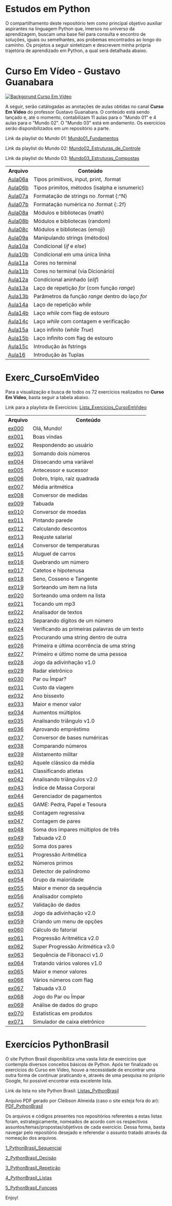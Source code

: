 # Estudos em Python
O compartilhamento deste repositório tem como principal objetivo auxiliar aspirantes na linguagem Python que, imersos no universo da 
aprendizagem, buscam uma base fiel para consulta e encontro de soluções, iguais ou semelhantes, aos probemas encontrados ao longo do 
caminho. Os projetos a seguir sintetizam e descrevem minha própria trajetória de aprendizado em Python, a qual será detalhada abaixo.

# Curso Em Vídeo - Gustavo Guanabara

<a href="http://pt-br.tinypic.com?ref=15n3axw" target="_blank"><img src="http://i65.tinypic.com/15n3axw.jpg" border="0" alt="Backgorund Curso Em Vídeo"></a>

A seguir, serão catálogadas as anotações de aulas obtidas no canal <b>Curso Em Vídeo</b> do professor Gustavo Guanabara. 
O conteúdo está sendo lançado e, até o momento, contabilizam 11 aulas para o "Mundo 01" e 4 aulas para o "Mundo 02". O "Mundo 03" está em andamento. Os exercícios serão disponibilizados em um
repositório a parte.

Link da playlist do Mundo 01: 
<a href="https://www.youtube.com/watch?v=S9uPNppGsGo&list=PLHz_AreHm4dlKP6QQCekuIPky1CiwmdI6">Mundo01_Fundamentos</a>

Link da playlist do Mundo 02: 
<a href="https://www.youtube.com/watch?v=nJkVHusJp6E&list=PLHz_AreHm4dk_nZHmxxf_J0WRAqy5Czye">Mundo02_Estruturas_de_Controle</a>

Link da playlist do Mundo 03:
<a href="https://www.youtube.com/watch?v=0LB3FSfjvao&list=PLHz_AreHm4dksnH2jVTIVNviIMBVYyFnH">Mundo03_Estruturas_Compostas</a>

<table>

<tr>
<th>Arquivo</th>
<th>Conteúdo</th>
</tr>
<tr>

<td><a href="https://github.com/ThiagoPanini/programming-lessons/blob/master/python/curso-em-video/aulas/Aula06a%20-%20Tipos%20primitivos%20e%20sa%C3%ADdas.py">Aula06a</a></td>
<td>Tipos primitivos, input, print, .format</td>
</tr>
<tr>
<td><a href="https://github.com/ThiagoPanini/programming-lessons/blob/master/python/curso-em-video/aulas/Aula06b%20-%20Tipos%20primitivos%20e%20sa%C3%ADdas.py">Aula06b</a></td>
<td>Tipos primitos, métodos (isalpha e isnumeric)</td>
</tr>

<td><a href="https://github.com/ThiagoPanini/programming-lessons/blob/master/python/curso-em-video/aulas/Aula07a%20-%20Operadores%20string.py">Aula07a</a></td>
<td>Formatação de strings no .format {:^N}</td>
</tr>
<tr>
<td><a href="https://github.com/ThiagoPanini/programming-lessons/blob/master/python/curso-em-video/aulas/Aula07b%20-%20Operadores%20aritm%C3%A9ticos.py">Aula07b</a></td>
<td>Formatação numérica no .format {:.2f}</td>
</tr>

<td><a href="https://github.com/ThiagoPanini/programming-lessons/blob/master/python/curso-em-video/aulas/Aula08a%20-%20M%C3%B3dulos.py">Aula08a</a></td>
<td>Módulos e bibliotecas (math)</td>
</tr>
<tr>
<td><a href="https://github.com/ThiagoPanini/programming-lessons/blob/master/python/curso-em-video/aulas/Aula08b%20-%20M%C3%B3dulos.py">Aula08b</a></td>
<td>Módulos e bibliotecas (random)</td>
</tr>
<td><a href="https://github.com/ThiagoPanini/programming-lessons/blob/master/python/curso-em-video/aulas/Aula08c%20-%20M%C3%B3dulos.py">Aula08c</a></td>
<td>Módulos e bibliotecas (emoji)</td>
</tr>

<td><a href="https://github.com/ThiagoPanini/programming-lessons/blob/master/python/curso-em-video/aulas/Aula09a%20-%20Manipulando%20strings.py">Aula09a</a></td>
<td>Manipulando strings (métodos)</td>
</tr>

<td><a href="https://github.com/ThiagoPanini/programming-lessons/blob/master/python/curso-em-video/aulas/Aula10a%20-%20Condicionais%20I.py">Aula10a</a></td>
<td>Condicional (<i>if</i> e <i>else</i>)</td>
</tr>
<tr>
<td><a href="https://github.com/ThiagoPanini/programming-lessons/blob/master/python/curso-em-video/aulas/Aula10b%20-%20Condicionais%20I.py">Aula10b</a></td>
<td>Condicional em uma única linha</td>
</tr>

<td><a href="https://github.com/ThiagoPanini/programming-lessons/blob/master/python/curso-em-video/aulas/Aula11a%20-%20Cores%20no%20terminal.py">Aula11a</a></td>
<td>Cores no terminal</td>
</tr>
<tr>
<td><a href="https://github.com/ThiagoPanini/programming-lessons/blob/master/python/curso-em-video/aulas/Aula11b%20-%20Cores%20no%20terminal.py">Aula11b</a></td>
<td>Cores no terminal (via Dicionário)</td>
</tr>

<td><a href="https://github.com/ThiagoPanini/programming-lessons/blob/master/python/curso-em-video/aulas/Aula12a%20-%20Condicionais%20II.py">Aula12a</a></td>
<td>Condicional aninhado (<i>elif</i>)</td>
</tr>
<tr>

<td><a href="https://github.com/ThiagoPanini/programming-lessons/blob/master/python/curso-em-video/aulas/Aula13a%20-%20For%20Loop.py">Aula13a</a></td>
<td>Laço de repetição <i>for</i> (com função <i>range</i>)</td>
</tr>
<tr>
<td><a href="https://github.com/ThiagoPanini/programming-lessons/blob/master/python/curso-em-video/aulas/Aula13b%20-%20For%20Loop.py">Aula13b</a></td>
<td>Parâmetros da função <i>range</i> dentro do laço <i>for</i></td>
</tr>

<td><a href="https://github.com/ThiagoPanini/programming-lessons/blob/master/python/curso-em-video/aulas/Aula14a%20-%20While%20Loop.py">Aula14a</a></td>
<td>Laço de repetição <i>while</i></td>
</tr>
<tr>
<td><a href="https://github.com/ThiagoPanini/programming-lessons/blob/master/python/curso-em-video/aulas/Aula14b%20-%20While%20Loop.py">Aula14b</a></td>
<td>Laço <i>while</i> com flag de estouro</td>
</tr>
<td><a href="https://github.com/ThiagoPanini/programming-lessons/blob/master/python/curso-em-video/aulas/Aula14c%20-%20While%20Loop.py">Aula14c</a></td>
<td>Laço <i>while</i> com contagem e verificação</td>
</tr>

<td><a href="https://github.com/ThiagoPanini/programming-lessons/blob/master/python/curso-em-video/aulas/Aula15a%20-%20Break.py">Aula15a</a></td>
<td>Laço infinito (<i>while True</i>)</td>
</tr>
<tr>
<td><a href="https://github.com/ThiagoPanini/programming-lessons/blob/master/python/curso-em-video/aulas/Aula15b%20-%20Break.py">Aula15b</a></td>
<td>Laço infinito com flag de estouro</td>
</tr>
<td><a href="https://github.com/ThiagoPanini/programming-lessons/blob/master/python/curso-em-video/aulas/Aula15c%20-%20Break.py">Aula15c</a></td>
<td>Introdução às fstrings</td>
</tr>
<tr>
<td><a href="https://github.com/ThiagoPanini/programming-lessons/blob/master/python/curso-em-video/aulas/Aula16%20-%20Tuplas.py">Aula16</a></td>
<td>Introdução às Tuplas</td>
</tr>


</table>

# Exerc_CursoEmVideo
Para a visualização e busca de todos os 72 exercícios realizados no <b>Curso Em Vídeo</b>, basta seguir a tabela abaixo.

Link para a playlista de Exercícios: 
<a href="https://www.youtube.com/watch?v=nIHq1MtJaKs&list=PLHz_AreHm4dm6wYOIW20Nyg12TAjmMGT-">Lista_Exercicios_CursoEmVideo</a>

<table>

<tr>
<th>Arquivo</th>
<th>Conteúdo</th>
</tr>

<tr>
<td><a href="https://github.com/ThiagoPanini/exerciciosPython/blob/master/Exerc_CursoEmV%C3%ADdeo/ex000.py">ex000</a></td>
<td>Olá, Mundo!</td>
</tr>
<tr>
<td><a href="https://github.com/ThiagoPanini/exerciciosPython/blob/master/Exerc_CursoEmV%C3%ADdeo/ex001.py">ex001</a></td>
<td>Boas vindas</td>
</tr>
<tr>
<td><a href="https://github.com/ThiagoPanini/exerciciosPython/blob/master/Exerc_CursoEmV%C3%ADdeo/ex002.py">ex002</a></td>
<td>Respondendo ao usuário</td>
</tr>
<tr>
<td><a href="https://github.com/ThiagoPanini/exerciciosPython/blob/master/Exerc_CursoEmV%C3%ADdeo/ex003.py">ex003</a></td>
<td>Somando dois números</td>
</tr>
<td><a href="https://github.com/ThiagoPanini/exerciciosPython/blob/master/Exerc_CursoEmV%C3%ADdeo/ex004.py">ex004</a></td>
<td>Dissecando uma variável</td>
</tr>
<td><a href="https://github.com/ThiagoPanini/exerciciosPython/blob/master/Exerc_CursoEmV%C3%ADdeo/ex005.py">ex005</a></td>
<td>Antecessor e sucessor</td>
</tr>
<td><a href="https://github.com/ThiagoPanini/exerciciosPython/blob/master/Exerc_CursoEmV%C3%ADdeo/ex006.py">ex006</a></td>
<td>Dobro, triplo, raíz quadrada</td>
</tr>
<td><a href="https://github.com/ThiagoPanini/exerciciosPython/blob/master/Exerc_CursoEmV%C3%ADdeo/ex007.py">ex007</a></td>
<td>Média aritmética</td>
</tr>
<td><a href="https://github.com/ThiagoPanini/exerciciosPython/blob/master/Exerc_CursoEmV%C3%ADdeo/ex008.py">ex008</a></td>
<td>Conversor de medidas</td>
</tr>
<td><a href="https://github.com/ThiagoPanini/exerciciosPython/blob/master/Exerc_CursoEmV%C3%ADdeo/ex009.py">ex009</a></td>
<td>Tabuada</td>
</tr>
<td><a href="https://github.com/ThiagoPanini/exerciciosPython/blob/master/Exerc_CursoEmV%C3%ADdeo/ex010.py">ex010</a></td>
<td>Conversor de moedas</td>
</tr>
<td><a href="https://github.com/ThiagoPanini/exerciciosPython/blob/master/Exerc_CursoEmV%C3%ADdeo/ex011.py">ex011</a></td>
<td>Pintando parede</td>
</tr>
<td><a href="https://github.com/ThiagoPanini/exerciciosPython/blob/master/Exerc_CursoEmV%C3%ADdeo/ex012.py">ex012</a></td>
<td>Calculando descontos</td>
</tr>
<td><a href="https://github.com/ThiagoPanini/exerciciosPython/blob/master/Exerc_CursoEmV%C3%ADdeo/ex013.py">ex013</a></td>
<td>Reajuste salarial</td>
</tr>
<td><a href="https://github.com/ThiagoPanini/exerciciosPython/blob/master/Exerc_CursoEmV%C3%ADdeo/ex014.py">ex014</a></td>
<td>Conversor de temperaturas</td>
</tr>
<td><a href="https://github.com/ThiagoPanini/exerciciosPython/blob/master/Exerc_CursoEmV%C3%ADdeo/ex015.py">ex015</a></td>
<td>Aluguel de carros</td>
</tr>
<td><a href="https://github.com/ThiagoPanini/exerciciosPython/blob/master/Exerc_CursoEmV%C3%ADdeo/ex016.py">ex016</a></td>
<td>Quebrando um número</td>
</tr>
<td><a href="https://github.com/ThiagoPanini/exerciciosPython/blob/master/Exerc_CursoEmV%C3%ADdeo/ex017.py">ex017</a></td>
<td>Catetos e hipotenusa</td>
</tr>
<td><a href="https://github.com/ThiagoPanini/exerciciosPython/blob/master/Exerc_CursoEmV%C3%ADdeo/ex018.py">ex018</a></td>
<td>Seno, Cosseno e Tangente</td>
</tr>
<td><a href="https://github.com/ThiagoPanini/exerciciosPython/blob/master/Exerc_CursoEmV%C3%ADdeo/ex019.py">ex019</a></td>
<td>Sorteando um item na lista</td>
</tr>
<td><a href="https://github.com/ThiagoPanini/exerciciosPython/blob/master/Exerc_CursoEmV%C3%ADdeo/ex020.py">ex020</a></td>
<td>Sorteando uma ordem na lista</td>
</tr>
<td><a href="https://github.com/ThiagoPanini/exerciciosPython/blob/master/Exerc_CursoEmV%C3%ADdeo/ex021.py">ex021</a></td>
<td>Tocando um mp3</td>
</tr>
<td><a href="https://github.com/ThiagoPanini/exerciciosPython/blob/master/Exerc_CursoEmV%C3%ADdeo/ex022.py">ex022</a></td>
<td>Analisador de textos</td>
</tr>
<td><a href="https://github.com/ThiagoPanini/exerciciosPython/blob/master/Exerc_CursoEmV%C3%ADdeo/ex023.py">ex023</a></td>
<td>Separando dígitos de um número</td>
</tr>
<td><a href="https://github.com/ThiagoPanini/exerciciosPython/blob/master/Exerc_CursoEmV%C3%ADdeo/ex024.py">ex024</a></td>
<td>Verificando as primeiras palavras de um texto</td>
</tr>
<td><a href="https://github.com/ThiagoPanini/exerciciosPython/blob/master/Exerc_CursoEmV%C3%ADdeo/ex025.py">ex025</a></td>
<td>Procurando uma string dentro de outra</td>
</tr>
<td><a href="https://github.com/ThiagoPanini/exerciciosPython/blob/master/Exerc_CursoEmV%C3%ADdeo/ex026.py">ex026</a></td>
<td>Primeira e última ocorrência de uma string</td>
</tr>
<td><a href="https://github.com/ThiagoPanini/exerciciosPython/blob/master/Exerc_CursoEmV%C3%ADdeo/ex027.py">ex027</a></td>
<td>Primeiro e último nome de uma pessoa</td>
</tr>
<td><a href="https://github.com/ThiagoPanini/exerciciosPython/blob/master/Exerc_CursoEmV%C3%ADdeo/ex028.py">ex028</a></td>
<td>Jogo da adivinhação v1.0</td>
</tr>
<td><a href="https://github.com/ThiagoPanini/exerciciosPython/blob/master/Exerc_CursoEmV%C3%ADdeo/ex029.py">ex029</a></td>
<td>Radar eletrônico</td>
</tr>
<td><a href="https://github.com/ThiagoPanini/exerciciosPython/blob/master/Exerc_CursoEmV%C3%ADdeo/ex030.py">ex030</a></td>
<td>Par ou Ímpar?</td>
</tr>
<td><a href="https://github.com/ThiagoPanini/exerciciosPython/blob/master/Exerc_CursoEmV%C3%ADdeo/ex031.py">ex031</a></td>
<td>Custo da viagem</td>
</tr>
<td><a href="https://github.com/ThiagoPanini/exerciciosPython/blob/master/Exerc_CursoEmV%C3%ADdeo/ex032.py">ex032</a></td>
<td>Ano bissexto</td>
</tr>
<td><a href="https://github.com/ThiagoPanini/exerciciosPython/blob/master/Exerc_CursoEmV%C3%ADdeo/ex033.py">ex033</a></td>
<td>Maior e menor valor</td>
</tr>
<td><a href="https://github.com/ThiagoPanini/exerciciosPython/blob/master/Exerc_CursoEmV%C3%ADdeo/ex034.py">ex034</a></td>
<td>Aumentos múltiplos</td>
</tr>
<td><a href="https://github.com/ThiagoPanini/exerciciosPython/blob/master/Exerc_CursoEmV%C3%ADdeo/ex035.py">ex035</a></td>
<td>Analisando triângulo v1.0</td>
</tr>
<td><a href="https://github.com/ThiagoPanini/exerciciosPython/blob/master/Exerc_CursoEmV%C3%ADdeo/ex036.py">ex036</a></td>
<td>Aprovando empréstimo</td>
</tr>
<td><a href="https://github.com/ThiagoPanini/exerciciosPython/blob/master/Exerc_CursoEmV%C3%ADdeo/ex037.py">ex037</a></td>
<td>Conversor de bases numéricas</td>
</tr>
<td><a href="https://github.com/ThiagoPanini/exerciciosPython/blob/master/Exerc_CursoEmV%C3%ADdeo/ex038.py">ex038</a></td>
<td>Comparando números</td>
</tr>
<td><a href="https://github.com/ThiagoPanini/exerciciosPython/blob/master/Exerc_CursoEmV%C3%ADdeo/ex039.py">ex039</a></td>
<td>Alistamento militar</td>
</tr>
<td><a href="https://github.com/ThiagoPanini/exerciciosPython/blob/master/Exerc_CursoEmV%C3%ADdeo/ex040.py">ex040</a></td>
<td>Aquele clássico da média</td>
</tr>
<td><a href="https://github.com/ThiagoPanini/exerciciosPython/blob/master/Exerc_CursoEmV%C3%ADdeo/ex041.py">ex041</a></td>
<td>Classificando atletas</td>
</tr>
<td><a href="https://github.com/ThiagoPanini/exerciciosPython/blob/master/Exerc_CursoEmV%C3%ADdeo/ex042.py">ex042</a></td>
<td>Analisando triângulos v2.0</td>
</tr>
<td><a href="https://github.com/ThiagoPanini/exerciciosPython/blob/master/Exerc_CursoEmV%C3%ADdeo/ex043.py">ex043</a></td>
<td>Índice de Massa Corporal</td>
</tr>
<td><a href="https://github.com/ThiagoPanini/exerciciosPython/blob/master/Exerc_CursoEmV%C3%ADdeo/ex044.py">ex044</a></td>
<td>Gerenciador de pagamentos</td>
</tr>
<td><a href="https://github.com/ThiagoPanini/exerciciosPython/blob/master/Exerc_CursoEmV%C3%ADdeo/ex045.py">ex045</a></td>
<td>GAME: Pedra, Papel e Tesoura</td>
</tr>
<td><a href="https://github.com/ThiagoPanini/exerciciosPython/blob/master/Exerc_CursoEmV%C3%ADdeo/ex046.py">ex046</a></td>
<td>Contagem regressiva</td>
</tr>
<td><a href="https://github.com/ThiagoPanini/exerciciosPython/blob/master/Exerc_CursoEmV%C3%ADdeo/ex047.py">ex047</a></td>
<td>Contagem de pares</td>
</tr>
<td><a href="https://github.com/ThiagoPanini/exerciciosPython/blob/master/Exerc_CursoEmV%C3%ADdeo/ex048.py">ex048</a></td>
<td>Soma dos ímpares múltiplos de três</td>
</tr>
<td><a href="https://github.com/ThiagoPanini/exerciciosPython/blob/master/Exerc_CursoEmV%C3%ADdeo/ex049.py">ex049</a></td>
<td>Tabuada v2.0</td>
</tr>
<td><a href="https://github.com/ThiagoPanini/exerciciosPython/blob/master/Exerc_CursoEmV%C3%ADdeo/ex050.py">ex050</a></td>
<td>Soma dos pares</td>
</tr>
<td><a href="https://github.com/ThiagoPanini/exerciciosPython/blob/master/Exerc_CursoEmV%C3%ADdeo/ex051.py">ex051</a></td>
<td>Progressão Aritmética</td>
</tr>
<td><a href="https://github.com/ThiagoPanini/exerciciosPython/blob/master/Exerc_CursoEmV%C3%ADdeo/ex052.py">ex052</a></td>
<td>Números primos</td>
</tr>
<td><a href="https://github.com/ThiagoPanini/exerciciosPython/blob/master/Exerc_CursoEmV%C3%ADdeo/ex053.py">ex053</a></td>
<td>Detector de palíndromo</td>
</tr>
<td><a href="https://github.com/ThiagoPanini/exerciciosPython/blob/master/Exerc_CursoEmV%C3%ADdeo/ex054.py">ex054</a></td>
<td>Grupo da maioridade</td>
</tr>
<td><a href="https://github.com/ThiagoPanini/exerciciosPython/blob/master/Exerc_CursoEmV%C3%ADdeo/ex055.py">ex055</a></td>
<td>Maior e menor da sequência</td>
</tr>
<td><a href="https://github.com/ThiagoPanini/exerciciosPython/blob/master/Exerc_CursoEmV%C3%ADdeo/ex056.py">ex056</a></td>
<td>Analisador completo</td>
</tr>
<td><a href="https://github.com/ThiagoPanini/exerciciosPython/blob/master/Exerc_CursoEmV%C3%ADdeo/ex057.py">ex057</a></td>
<td>Validação de dados</td>
</tr>
<td><a href="https://github.com/ThiagoPanini/exerciciosPython/blob/master/Exerc_CursoEmV%C3%ADdeo/ex058.py">ex058</a></td>
<td>Jogo da adivinhação v2.0</td>
</tr>
<td><a href="https://github.com/ThiagoPanini/exerciciosPython/blob/master/Exerc_CursoEmV%C3%ADdeo/ex059.py">ex059</a></td>
<td>Criando um menu de opções</td>
</tr>
<td><a href="https://github.com/ThiagoPanini/exerciciosPython/blob/master/Exerc_CursoEmV%C3%ADdeo/ex060.py">ex060</a></td>
<td>Cálculo do fatorial</td>
</tr>
<td><a href="https://github.com/ThiagoPanini/exerciciosPython/blob/master/Exerc_CursoEmV%C3%ADdeo/ex061.py">ex061</a></td>
<td>Progressão Aritmética v2.0</td>
</tr>
<td><a href="https://github.com/ThiagoPanini/exerciciosPython/blob/master/Exerc_CursoEmV%C3%ADdeo/ex062.py">ex062</a></td>
<td>Super Progressão Aritmética v3.0</td>
</tr>
<td><a href="https://github.com/ThiagoPanini/exerciciosPython/blob/master/Exerc_CursoEmV%C3%ADdeo/ex063.py">ex063</a></td>
<td>Sequência de Fibonacci v1.0</td>
</tr>
<td><a href="https://github.com/ThiagoPanini/exerciciosPython/blob/master/Exerc_CursoEmV%C3%ADdeo/ex064.py">ex064</a></td>
<td>Tratando vários valores v1.0</td>
</tr>
<td><a href="https://github.com/ThiagoPanini/exerciciosPython/blob/master/Exerc_CursoEmV%C3%ADdeo/ex065.py">ex065</a></td>
<td>Maior e menor valores</td>
</tr>
<td><a href="https://github.com/ThiagoPanini/exerciciosPython/blob/master/Exerc_CursoEmV%C3%ADdeo/ex066.py">ex066</a></td>
<td>Vários números com flag</td>
</tr>
<td><a href="https://github.com/ThiagoPanini/exerciciosPython/blob/master/Exerc_CursoEmV%C3%ADdeo/ex067.py">ex067</a></td>
<td>Tabuada v3.0</td>
</tr>
<td><a href="https://github.com/ThiagoPanini/exerciciosPython/blob/master/Exerc_CursoEmV%C3%ADdeo/ex068.py">ex068</a></td>
<td>Jogo do Par ou Ímpar</td>
</tr>
<td><a href="https://github.com/ThiagoPanini/exerciciosPython/blob/master/Exerc_CursoEmV%C3%ADdeo/ex069.py">ex069</a></td>
<td>Análise de dados do grupo</td>
</tr>
<td><a href="https://github.com/ThiagoPanini/exerciciosPython/blob/master/Exerc_CursoEmV%C3%ADdeo/ex070.py">ex070</a></td>
<td>Estatísticas em produtos</td>
</tr>
<td><a href="https://github.com/ThiagoPanini/exerciciosPython/blob/master/Exerc_CursoEmV%C3%ADdeo/ex071.py">ex071</a></td>
<td>Simulador de caixa eletrônico</td>
</tr>

</table>

# Exercícios PythonBrasil

O site Python Brasil disponibiliza uma vasta lista de exercícios que contempla diversos conceitos básicos de Python. Após ter finalizado os exercícios do Curso em Vídeo, houve a necessidade de encontrar uma outra forma de continuar praticando e, através de uma pesquisa no próprio Google, foi possível encontrar esta excelente lista.

Link da lista no site Python Brasil: <a href="https://wiki.python.org.br/ListaDeExercicios">Listas_PythonBrasil</a>

Arquivo PDF gerado por Cleibson Almeida (caso o site esteja fora do ar): <a href="https://drive.google.com/file/d/1Xt1CCNksUQ4_EnTx2a08fmpzbofPsGHW/view?usp=sharing">PDF_PythonBrasil</a>

Os arquivos e códigos presentes nos repositórios referentes a estas listas foram, estrategicamente, nomeados de acordo com os respectivos assuntos/temas/propostas/objetivos de cada exercício. Dessa forma, basta navegar pelo repositório desejado e referendar o assunto tratado através da nomeação dos arquivos.

<a href="https://github.com/ThiagoPanini/exerciciosPython/tree/master/PythonBrasil_Sequencial">1_PythonBrasil_Sequencial</a>

<a href="https://github.com/ThiagoPanini/exerciciosPython/tree/master/PythonBrasil_Decisao">2_PythonBrasil_Decisão</a>

<a href="https://github.com/ThiagoPanini/exerciciosPython/tree/master/PythonBrasil_Repeticao">3_PythonBrasil_Repetição</a>

<a href="https://github.com/ThiagoPanini/exerciciosPython/tree/master/PythonBrasil_Listas">4_PythonBrasil_Listas</a>

<a href="https://github.com/ThiagoPanini/exerciciosPython/tree/master/PythonBrasil_Funcoes">5_PythonBrasil_Funcoes</a>

Enjoy!
